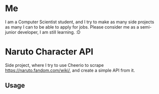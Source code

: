 # Me
I am a Computer Scientist student, and I try to make as many side projects as many I can to be able to apply for jobs. Please consider me as a semi-junior developer, I am still learning. :D

# Naruto Character API
Side project, where I try to use Cheerio to scrape https://naruto.fandom.com/wiki/, and create a simple API from it.
## Usage 
